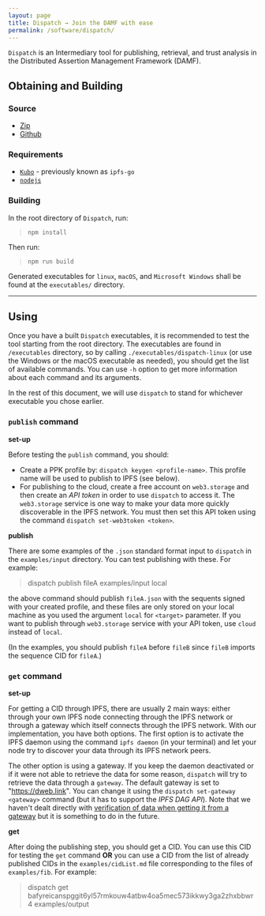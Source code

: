 ```yaml
---
layout: page
title: Dispatch → Join the DAMF with ease
permalink: /software/dispatch/
---
```


`Dispatch` is an Intermediary tool for publishing, retrieval, and trust analysis in the Distributed Assertion Management Framework (DAMF).

## Obtaining and Building

### Source

- [Zip][dispatch-zip]
- [Github][dispatch-repo]

[dispatch-zip]: assets/software/dispatch-main.zip
[dispatch-repo]: https://github.com/distributed-assertions/dispatch

### Requirements

- [`Kubo`][kubo] - previously known as `ipfs-go`
- [`nodejs`][nodejs]

[kubo]: https://github.com/ipfs/kubo
[nodejs]: https://nodejs.org/en/

### Building

In the root directory of `Dispatch`, run:

>     npm install

Then run:

>     npm run build

Generated executables for `linux`, `macOS`, and `Microsoft Windows` shall be found at the `executables/` directory.

----------------

## Using

Once you have a built `Dispatch` executables, it is recommended to test the tool starting from the root directory. The executables are found in `/executables` directory, so by calling `./executables/dispatch-linux` (or use the Windows or the macOS executable as needed), you should get the list of available commands. You can use `-h` option to get more information about each command and its arguments.

In the rest of this document, we will use `dispatch` to stand for whichever executable you chose earlier.

### `publish` command

**set-up**

Before testing the `publish` command, you should:

- Create a PPK profile by: `dispatch keygen <profile-name>`. This profile name will be used to publish to IPFS (see below).
- For publishing to the cloud, create a free account on `web3.storage` and then create an _API token_ in order to use `dispatch` to access it. The `web3.storage` service is one way to make your data more quickly discoverable in the IPFS network. You must then set this API token using the command `dispatch set-web3token <token>`.

**publish**

There are some examples of the `.json` standard format input to `dispatch` in the `examples/input` directory. You can test publishing with these. For example:

>   dispatch publish fileA <your-profile-name> examples/input local

the above command should publish `fileA.json` with the sequents signed with your created profile, and these files are only stored on your local machine as you used the argument `local` for `<target>` parameter. If you want to publish through `web3.storage` service with your API token, use `cloud` instead of `local`.

(In the examples, you should publish `fileA` before `fileB` since `fileB` imports the sequence CID for `fileA`.)

### `get` command

**set-up**

For getting a CID through IPFS, there are usually 2 main ways: either through your own IPFS node connecting through the IPFS network or through a gateway which itself connects through the IPFS network. With our implementation, you have both options. The first option is to activate the IPFS daemon using the command `ipfs daemon` (in your terminal) and let your node try to discover your data through its IPFS network peers.

The other option is using a gateway. If you keep the daemon deactivated or if it were not able to retrieve the data for some reason, `dispatch` will try to retrieve the data through a `gateway`. The default gateway is set to "https://dweb.link". You can change it using the `dispatch set-gateway <gateway>` command (but it has to support the _IPFS DAG API_). Note that we haven't dealt directly with [verification of data when getting it from a gateway](https://docs.ipfs.tech/reference/http/gateway/#specifications) but it is something to do in the future.

**get**

After doing the publishing step, you should get a CID. You can use this CID for testing the `get` command **OR** you can use a CID from the list of already published CIDs in the `examples/cidList.md` file corresponding to the files of `examples/fib`. For example:

>    dispatch get bafyreicanspggit6yl57rmkouw4atbw4oa5mec573ikkwy3ga2zhxbbwr4 examples/output
